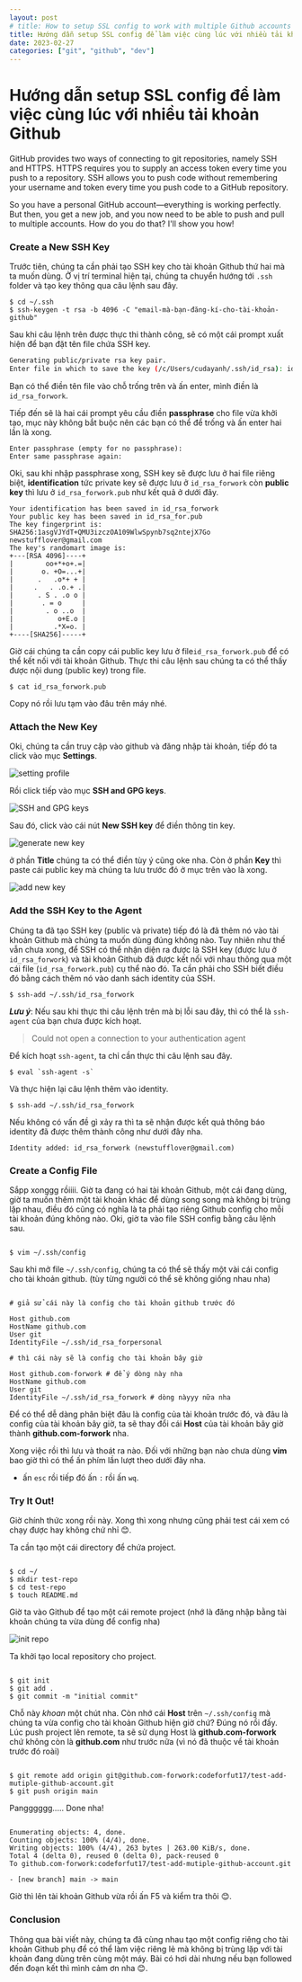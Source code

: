 ```yaml
---
layout: post
# title: How to setup SSL config to work with multiple Github accounts
title: Hướng dẫn setup SSL config để làm việc cùng lúc với nhiều tải khoản Github
date: 2023-02-27
categories: ["git", "github", "dev"]
---
```


# Hướng dẫn setup SSL config để làm việc cùng lúc với nhiều tải khoản Github

GitHub provides two ways of connecting to git repositories, namely SSH and HTTPS. HTTPS requires you to supply an access token every time you push to a repository. SSH allows you to push code without remembering your username and token every time you push code to a GitHub repository.

So you have a personal GitHub account—everything is working perfectly. But then, you get a new job, and you now need to be able to push and pull to multiple accounts. How do you do that? I'll show you how!

### Create a New SSH Key

<!-- We need to generate a unique SSH key for our second GitHub account. -->

Trước tiên, chúng ta cần phải tạo SSH key cho tài khoản Github thứ hai mà ta muốn dùng. Ở vị trí terminal hiện tại, chúng ta chuyển hướng tới `.ssh` folder và tạo key thông qua câu lệnh sau đây.

```
$ cd ~/.ssh
$ ssh-keygen -t rsa -b 4096 -C "email-mà-bạn-đăng-kí-cho-tài-khoản-github"
```

Sau khi câu lệnh trên được thực thi thành công, sẽ có một cái prompt xuất hiện để bạn đặt tên file chứa SSH key.

```bash
Generating public/private rsa key pair.
Enter file in which to save the key (/c/Users/cudayanh/.ssh/id_rsa): id_rsa_forwork
```

Bạn có thể điền tên file vào chỗ trống trên và ấn enter, mình điền là `id_rsa_forwork`.

Tiếp đến sẽ là hai cái prompt yêu cầu điền **passphrase** cho file vừa khởi tạo, mục này không bắt buộc nên các bạn có thể để trống và ấn enter hai lần là xong.

```
Enter passphrase (empty for no passphrase):
Enter same passphrase again:
```

<!-- Once you enter the passphrase again, the key is saved in the default location you specified, and two files are created as shown below. -->

Oki, sau khi nhập passphrase xong, SSH key sẽ được lưu ở hai file riêng biệt, **identification** tức private key sẽ được lưu ở `id_rsa_forwork` còn **public key** thì lưu ở `id_rsa_forwork.pub` như kết quả ở dưới đây.

```
Your identification has been saved in id_rsa_forwork
Your public key has been saved in id_rsa_for.pub
The key fingerprint is:
SHA256:1asgVJYdT+QMU3izczOA109WlwSpynb7sq2ntejX7Go newstufflover@gmail.com
The key's randomart image is:
+---[RSA 4096]----+
|        oo+*+o+.=|
|       o. +O=...+|
|      .   .o*+ + |
|     .   . .o.+ .|
|      . S . .o o |
|       . = o     |
|        . o ..o  |
|           o+E.o |
|          .*X=o. |
+----[SHA256]-----+
```

Giờ cái chúng ta cần copy cái public key lưu ở file`id_rsa_forwork.pub` để có thể kết nối với tài khoản Github. Thực thi câu lệnh sau chúng ta có thể thấy được nội dung (public key) trong file.

```
$ cat id_rsa_forwork.pub
```

Copy nó rồi lưu tạm vào đâu trên máy nhé.

### Attach the New Key

Oki, chúng ta cần truy cập vào github và đăng nhập tài khoản, tiếp đó ta click vào mục **Settings**.

![setting profile](https://user-images.githubusercontent.com/123849429/220717258-e78be23b-44b6-4d91-be51-924ae7a8b86c.png)

Rồi click tiếp vào mục **SSH and GPG keys**.

![SSH and GPG keys](https://user-images.githubusercontent.com/123849429/220717609-720b3619-1fab-4ad4-89d4-d21bbbb8f0b2.png)

Sau đó, click vào cái nút **New SSH key** để điền thông tin key.

![generate new key](https://user-images.githubusercontent.com/123849429/220718572-aa2a9cfd-291d-4303-b52e-80ed77bb4257.png)

ở phần **Title** chúng ta có thể điền tùy ý cũng oke nha. Còn ở phần **Key** thì paste cái public key mà chúng ta lưu trước đó ở mục trên vào là xong.

![add new key](https://user-images.githubusercontent.com/123849429/220720055-3c72f9b4-1563-4d19-9153-6d1a5a07bd74.png)

### Add the SSH Key to the Agent

Chúng ta đã tạo SSH key (public và private) tiếp đó là đã thêm nó vào tài khoản Github mà chúng ta muốn dùng đúng không nào. Tuy nhiên như thế vẫn chưa xong, để SSH có thể nhận diện ra được là SSH key (được lưu ở `id_rsa_forwork`) và tài khoản Github đã được kết nối với nhau thông qua một cái file (`id_rsa_forwork.pub`) cụ thể nào đó. Ta cần phải cho SSH biết điều đó bằng cách thêm nó vào danh sách identity của SSH.

```
$ ssh-add ~/.ssh/id_rsa_forwork
```

**_Lưu ý_**: Nếu sau khi thực thi câu lệnh trên mà bị lỗi sau đây, thì có thể là `ssh-agent` của bạn chưa được kích hoạt.

> Could not open a connection to your authentication agent

Để kích hoạt `ssh-agent`, ta chỉ cần thực thi câu lệnh sau đây.

```
$ eval `ssh-agent -s`
```

Và thực hiện lại câu lệnh thêm vào identity.

```
$ ssh-add ~/.ssh/id_rsa_forwork
```

Nếu không có vấn đề gì xảy ra thì ta sẽ nhận được kết quả thông báo identity đã được thêm thành công như dưới đây nha.

```
Identity added: id_rsa_forwork (newstufflover@gmail.com)

```

### Create a Config File

<!-- We've done the bulk of the workload, but now we need a way to specify when we wish to push to our personal account and when we should instead push to our company account. To do so, let's create a config file. -->

Sắpp xonggg rồiiii. Giờ ta đang có hai tài khoản Github, một cái đang dùng, giờ ta muốn thêm một tài khoản khác để dùng song song mà không bị trùng lặp nhau, điều đó cũng có nghĩa là ta phải tạo riêng Github config cho mỗi tài khoản đúng không nào. Oki, giờ ta vào file SSH config bằng câu lệnh sau.

```

$ vim ~/.ssh/config

```

Sau khi mở file `~/.ssh/config`, chúng ta có thể sẽ thấy một vài cái config cho tài khoản github. (tùy từng người có thể sẽ không giống nhau nha)

```

# giả sử cái này là config cho tài khoản github trước đó

Host github.com
HostName github.com
User git
IdentityFile ~/.ssh/id_rsa_forpersonal

# thì cái này sẽ là config cho tài khoản bây giờ

Host github.com-forwork # để ý dòng này nha
HostName github.com
User git
IdentityFile ~/.ssh/id_rsa_forwork # dòng nàyyy nữa nha

```

Để có thể dễ dàng phân biệt đâu là config của tài khoản trước đó, và đâu là config của tài khoản bây giờ, ta sẽ
thay đổi cái **Host** của tài khoản bây giờ thành **github.com-forwork** nha.

<!-- This time, rather than setting the host to github.com, we've named it github.com-work. The difference is that we're now attaching the new identity file that we created previously: `id_rsa_forwork`. -->

Xong việc rồi thì lưu và thoát ra nào. Đối với những bạn nào chưa dùng **vim** bao giờ thì có thể ấn phím lần lượt theo dưới đây nha.

- ấn `esc` rồi tiếp đó ấn `:` rồi ấn `wq`.

### Try It Out!

<!-- It's time to see if our efforts were successful. Create a `test-repo` directory, and change directory to it, then add a `README.md` file. -->

Giờ chính thức xong rồi này. Xong thì xong nhưng cũng phải test cái xem có chạy được hay không chứ nhỉ 😊.

Ta cần tạo một cái directory để chứa project.

```

$ cd ~/
$ mkdir test-repo
$ cd test-repo
$ touch README.md

```

Giờ ta vào Github để tạo một cái remote project (nhớ là đăng nhập bằng tài khoản chúng ta vừa dùng để config nha)

![init repo](https://user-images.githubusercontent.com/123849429/220728028-47a321d4-3e8f-4caf-81dd-bf78d3547618.png)

Ta khởi tạo local repository cho project.

```

$ git init
$ git add .
$ git commit -m "initial commit"

```

Chỗ này _khoan_ một chút nha. Còn nhớ cái **Host** trên `~/.ssh/config` mà chúng ta vừa config cho tài khoản Github hiện giờ chứ? Đúng nó rồi đấy. Lúc push project lên remote, ta sẽ sử dụng Host là **github.com-forwork** chứ không còn là **github.com** như trước nữa (vì nó đã thuộc về tài khoản trước đó roài)

```

$ git remote add origin git@github.com-forwork:codeforfut17/test-add-mutiple-github-account.git
$ git push origin main

```

Pangggggg..... Done nha!

```

Enumerating objects: 4, done.
Counting objects: 100% (4/4), done.
Writing objects: 100% (4/4), 263 bytes | 263.00 KiB/s, done.
Total 4 (delta 0), reused 0 (delta 0), pack-reused 0
To github.com-forwork:codeforfut17/test-add-mutiple-github-account.git

- [new branch] main -> main

```

Giờ thì lên tài khoản Github vừa rồi ấn F5 và kiểm tra thôi 😊.

### Conclusion

Thông qua bài viết này, chúng ta đã cùng nhau tạo một config riêng cho tài khoản Github phụ để có thể làm việc riêng lẻ mà không bị trùng lặp với tài khoản đang dùng trên cùng một máy. Bài có hơi dài nhưng nếu bạn followed đến đoạn kết thì mình cảm ơn nha 😊.
